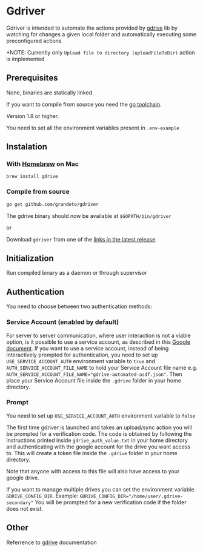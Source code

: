 # Gdriver

Gdriver is intended to automate the actions provided by [gdrive](https://github.com/grandeto/gdrive) lib by watching for changes a given local folder and automatically executing some preconfigured actions

*NOTE: Currently only `Upload file to directory (uploadFileToDir)` action is implemented

## Prerequisites

None, binaries are statically linked.

If you want to compile from source you need the [go toolchain](http://golang.org/doc/install).

Version 1.8 or higher.

You need to set all the environment variables present in `.env-example`

## Instalation

### With [Homebrew](http://brew.sh) on Mac

```
brew install gdrive
```

### Compile from source

```bash
go get github.com/grandeto/gdriver
```

The gdrive binary should now be available at `$GOPATH/bin/gdriver`

or

Download `gdriver` from one of the [links in the latest release](https://github.com/grandeto/gdriver/releases).

## Initialization

Run compiled binary as a daemon or through supervisor

## Authentication

You need to choose between two authentication methods:

### Service Account (enabled by default)

For server to server communication, where user interaction is not a viable option, 
is it possible to use a service account, as described in this [Google document](https://developers.google.com/identity/protocols/OAuth2ServiceAccount).
If you want to use a service account, instead of being interactively prompted for
authentication, you need to set up `USE_SERVICE_ACCOUNT_AUTH` environment variable to `true`
and `AUTH_SERVICE_ACCOUNT_FILE_NAME` to hold your Service Account file name 
e.g. `AUTH_SERVICE_ACCOUNT_FILE_NAME="gdrive-automated-asdf.json"`.
Then place your Service Account file inside the `.gdrive` folder in your home directory.

### Prompt

You need to set up `USE_SERVICE_ACCOUNT_AUTH` environment variable to `false`

The first time gdriver is launched and takes an upload/sync action 
you will be prompted for a verification code.
The code is obtained by following the instructions printed inside 
`gdrive_auth_value.txt` in your home directory and authenticating with the 
google account for the drive you want access to.
This will create a token file inside the `.gdrive` folder in your home directory.

Note that anyone with access to this file will also have access to your google drive.

If you want to manage multiple drives you can set the environment variable `GDRIVE_CONFIG_DIR`.
Example: `GDRIVE_CONFIG_DIR="/home/user/.gdrive-secondary"`
You will be prompted for a new verification code if the folder does not exist.

## Other

Referrence to [gdrive](https://github.com/grandeto/gdrive) documentation